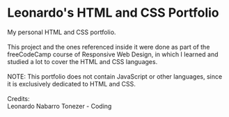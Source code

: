 # Leonardo's HTML and CSS Portfolio
My personal HTML and CSS portfolio. <br>
<br>
This project and the ones referenced inside it were done as part of the freeCodeCamp course of Responsive Web Design, in which I learned and studied a lot to cover the HTML and CSS languages. <br>
<br>
NOTE: This portfolio does not contain JavaScript or other languages, since it is exclusively dedicated to HTML and CSS. <br>
<br>
Credits: <br>
Leonardo Nabarro Tonezer - Coding

